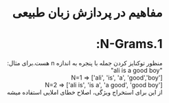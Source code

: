 <h1 dir='rtl'>
مفاهیم در پردازش زبان طبیعی
</h1>
<h1 dir='rtl'>
1.N-Grams:
</h1>
<p dir='rtl'>
منظور توکنایز کردن جمله با پنجره به اندازه n هست.برای مثال:
<br>
  <t dir = 'ltr'>
"ali is a good boy" <br>
N=1 => ['ali', 'is', 'a', 'good','boy'] <br>
N=2 => ['ali is', 'is a', 'a good', 'good boy']
    </t><br>
 از این برای استخراج ویژگی، اصلاح خطای املایی استفاده میشه
</p>

